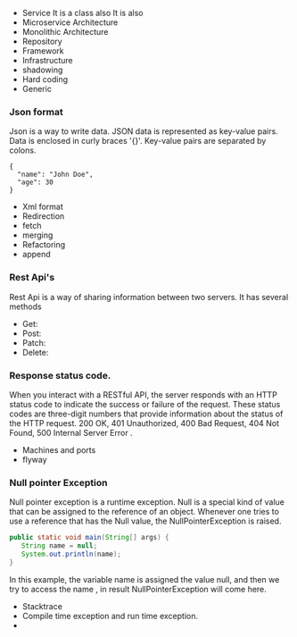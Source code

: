 * Service  It is a class also It is also
* Microservice Architecture
* Monolithic Architecture
* Repository
* Framework
* Infrastructure
* shadowing
* Hard coding
* Generic
### Json format

Json is a way to write data. JSON data is represented as key-value pairs. 
Data is enclosed in curly braces '{}'. Key-value pairs are separated by colons.

```
{
  "name": "John Doe",
  "age": 30
}

```
* Xml format
* Redirection
* fetch
* merging
* Refactoring
* append
### Rest Api's 

Rest Api is a way of sharing information between two servers.
It has  several methods 
* Get: 
* Post: 
* Patch: 
* Delete:

### Response status code.

When you interact with a RESTful API, the server responds with an HTTP status code to indicate the success or failure of the request.
 These status codes are three-digit numbers that provide information about the status of the HTTP request.
 200 OK, 401 Unauthorized, 400 Bad Request, 404 Not Found, 500 Internal Server Error .

* Machines and ports
* flyway
### Null pointer Exception

 Null pointer exception is a runtime exception. Null is a special kind of value that can be assigned to the reference of an object. Whenever one tries to use a reference that has the Null value, the NullPointerException is raised.

 ```java
public static void main(String[] args) {
    String name = null;
    System.out.println(name);
}
```
In this example, the variable name is assigned the value null, and then we try to access the name , in result NullPointerException will come here. 


* Stacktrace
* Compile time exception and run time exception.
* 

